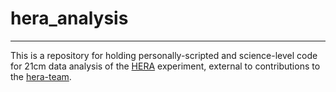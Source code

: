 # hera_analysis
---

This is a repository for holding personally-scripted and science-level code for 21cm data analysis of the [HERA](http://reionization.org/) experiment, external to contributions to the [hera-team](https://github.com/hera-team).





